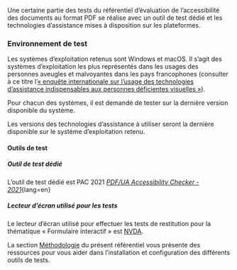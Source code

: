 Une certaine partie des tests du référentiel d’évaluation de l’accessibilité des documents au format PDF se réalise avec un outil de test dédié et les technologies d’assistance mises à disposition sur les plateformes.

### Environnement de test 

Les systèmes d’exploitation retenus sont Windows et macOS. Il s’agit des systèmes d’exploitation les plus représentés dans les usages des personnes aveugles et malvoyantes dans les pays francophones (consulter à ce titre l’[&laquo;&nbsp;enquête internationale sur l’usage des technologies d’assistance indispensables aux personnes déficientes visuelles&nbsp;&raquo;](https://access42.net/enquete-internationale-usage-technologies-assistance-deficients-visuels)).

Pour chacun des systèmes, il est demandé de tester sur la dernière version disponible du système. 

Les versions des technologies d’assistance à utiliser seront la dernière disponible sur le système d’exploitation retenu.

#### Outils de test
##### Outil de test dédié

L’outil de test dédié est PAC 2021 *[PDF/UA Accessibility Checker - 2021](https://pdfua.foundation/en/pdf-accessibility-checker-pac/)*{lang=en}

##### Lecteur d’écran utilisé pour les tests

Le lecteur d’écran utilisé pour effectuer les tests de restitution pour la thématique «&nbsp;Formulaire interactif&nbsp;» est [NVDA](https://www.nvda-fr.org/).

La section [Méthodologie](methodologie.md) du présent référentiel vous présente des ressources pour vous aider dans l’installation et configuration des différents outils de tests. 
